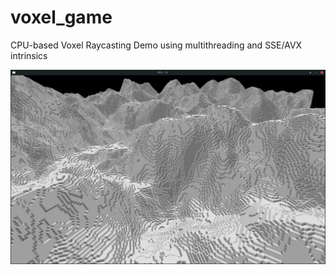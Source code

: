 # voxel_game
CPU-based Voxel Raycasting Demo using multithreading and SSE/AVX intrinsics

![screenshot](screenshot.png)
